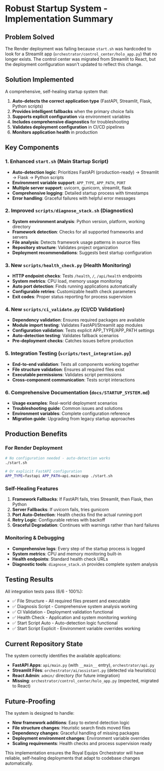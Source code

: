 # Robust Startup System - Implementation Summary

## Problem Solved

The Render deployment was failing because `start.sh` was hardcoded to look for a Streamlit app (`orchestrator/control_center/holo_app.py`) that no longer exists. The control center was migrated from Streamlit to React, but the deployment configuration wasn't updated to reflect this change.

## Solution Implemented

A comprehensive, self-healing startup system that:

1. **Auto-detects the correct application type** (FastAPI, Streamlit, Flask, Python scripts)
2. **Provides intelligent fallbacks** when the primary choice fails
3. **Supports explicit configuration** via environment variables
4. **Includes comprehensive diagnostics** for troubleshooting
5. **Validates deployment configuration** in CI/CD pipelines
6. **Monitors application health** in production

## Key Components

### 1. Enhanced `start.sh` (Main Startup Script)
- **Auto-detection logic**: Prioritizes FastAPI (production-ready) → Streamlit → Flask → Python scripts
- **Environment variable support**: `APP_TYPE`, `APP_PATH`, `PORT`
- **Multiple server support**: uvicorn, gunicorn, streamlit, flask
- **Comprehensive logging**: Detailed startup process with timestamps
- **Error handling**: Graceful failures with helpful error messages

### 2. Improved `scripts/diagnose_stack.sh` (Diagnostics)
- **System environment analysis**: Python version, platform, working directory
- **Framework detection**: Checks for all supported frameworks and servers
- **File analysis**: Detects framework usage patterns in source files
- **Repository structure**: Validates project organization
- **Deployment recommendations**: Suggests best startup configuration

### 3. New `scripts/health_check.py` (Health Monitoring)
- **HTTP endpoint checks**: Tests `/health`, `/`, `/api/health` endpoints
- **System metrics**: CPU load, memory usage monitoring
- **Auto port detection**: Finds running applications automatically
- **Configurable retries**: Customizable health check parameters
- **Exit codes**: Proper status reporting for process supervision

### 4. New `scripts/ci_validate.py` (CI/CD Validation)
- **Dependency validation**: Ensures required packages are available
- **Module import testing**: Validates FastAPI/Streamlit app modules
- **Configuration validation**: Tests explicit APP_TYPE/APP_PATH settings
- **Auto-detection testing**: Validates fallback scenarios
- **Pre-deployment checks**: Catches issues before production

### 5. Integration Testing (`scripts/test_integration.py`)
- **End-to-end validation**: Tests all components working together
- **File structure validation**: Ensures all required files exist
- **Executable permissions**: Validates script permissions
- **Cross-component communication**: Tests script interactions

### 6. Comprehensive Documentation (`docs/STARTUP_SYSTEM.md`)
- **Usage examples**: Real-world deployment scenarios
- **Troubleshooting guide**: Common issues and solutions
- **Environment variables**: Complete configuration reference
- **Migration guide**: Upgrading from legacy startup approaches

## Production Benefits

### For Render Deployment
```bash
# No configuration needed - auto-detection works
./start.sh

# Or explicit FastAPI configuration
APP_TYPE=fastapi APP_PATH=api.main:app ./start.sh
```

### Self-Healing Features
1. **Framework Fallbacks**: If FastAPI fails, tries Streamlit, then Flask, then Python
2. **Server Fallbacks**: If uvicorn fails, tries gunicorn
3. **Port Auto-Detection**: Health checks find the actual running port
4. **Retry Logic**: Configurable retries with backoff
5. **Graceful Degradation**: Continues with warnings rather than hard failures

### Monitoring & Debugging
- **Comprehensive logs**: Every step of the startup process is logged
- **System metrics**: CPU and memory monitoring built-in
- **Health endpoints**: Standard health check URLs
- **Diagnostic tools**: `diagnose_stack.sh` provides complete system analysis

## Testing Results

All integration tests pass (6/6 - 100%):
- ✅ File Structure - All required files present and executable
- ✅ Diagnosis Script - Comprehensive system analysis working
- ✅ CI Validation - Deployment validation functional
- ✅ Health Check - Application and system monitoring working
- ✅ Start Script Auto - Auto-detection logic functional
- ✅ Start Script Explicit - Environment variable overrides working

## Current Repository State

The system correctly identifies the available applications:
- **FastAPI Apps**: `api/main.py` (with `__main__` entry), `orchestrator/api.py`
- **Streamlit Files**: `orchestrator/ai/assistant.py` (detected via heuristics)
- **React Admin**: `admin/` directory (for future integration)
- **Missing**: `orchestrator/control_center/holo_app.py` (expected, migrated to React)

## Future-Proofing

The system is designed to handle:
- **New framework additions**: Easy to extend detection logic
- **File structure changes**: Heuristic search finds moved files
- **Dependency changes**: Graceful handling of missing packages
- **Deployment environment changes**: Environment variable overrides
- **Scaling requirements**: Health checks and process supervision ready

This implementation ensures the Royal Equips Orchestrator will have reliable, self-healing deployments that adapt to codebase changes automatically.